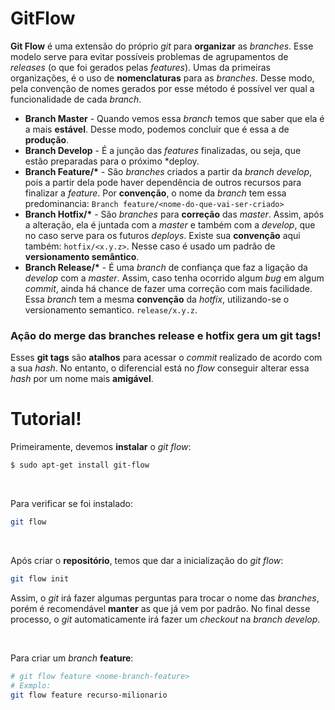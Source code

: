 # GitFlow

**Git Flow** é uma extensão do próprio *git* para **organizar** as *branches*. Esse modelo serve para evitar possíveis problemas de agrupamentos de *releases* (o que foi gerados pelas *features*).
Umas da primeiras organizações, é o uso de **nomenclaturas** para as *branches*. Desse modo, pela convenção de nomes gerados por esse método é possível ver qual a funcionalidade de cada *branch*.

 - **Branch Master** - Quando vemos essa *branch* temos que saber que ela é a mais **estável**. Desse modo, podemos concluir que é essa a de **produção**.
 - **Branch Develop** - É a junção das *features* finalizadas, ou seja, que estão preparadas para o próximo *deploy.
 - **Branch Feature/\*** - São *branches* criados a partir da *branch develop*, pois a partir dela pode haver dependência de outros recursos para finalizar a *feature*. Por **convenção**, o nome da *branch* tem essa predominancia: `Branch feature/<nome-do-que-vai-ser-criado>`
 - **Branch Hotfix/\*** - São *branches* para **correção** das *master*. Assim, após a alteração, ela é juntada com a *master* e também com a *develop*, que no caso serve para os futuros *deploys*. Existe sua **convenção** aqui também: `hotfix/<x.y.z>`. Nesse caso é usado um padrão de **versionamento semântico**.
 - **Branch Release/\*** - É uma *branch* de confiança que faz a ligação da *develop* com a *master*. Assim, caso tenha ocorrido algum *bug* em algum *commit*, ainda há chance de fazer uma correção com mais facilidade. Essa *branch* tem a mesma **convenção** da *hotfix*, utilizando-se o versionamento semantico. `release/x.y.z`.
 
 ### Ação do merge das branches release e hotfix gera um git tags!
 Esses **git tags** são **atalhos** para acessar o *commit* realizado de acordo com a sua *hash*. No entanto, o diferencial está no *flow* conseguir alterar essa *hash* por um nome mais **amigável**.

# Tutorial!

Primeiramente, devemos **instalar** o *git flow*:
```bash
$ sudo apt-get install git-flow
```

<br>

Para verificar se foi instalado:
```bash
git flow
```
 
 <br>
 
 Após criar o **repositório**, temos que dar a inicialização do *git flow*:
 ```bash
 git flow init
 ```
 Assim, o *git* irá fazer algumas perguntas para trocar o nome das *branches*, porém é recomendável **manter** as que já vem por padrão.
 No final desse processo, o *git* automaticamente irá fazer um *checkout* na *branch develop*.
 
<br>

Para criar um *branch* **feature**:
```bash
# git flow feature <nome-branch-feature>
# Exmplo:
git flow feature recurso-milionario
```



<!--stackedit_data:
eyJoaXN0b3J5IjpbLTkyNzU4MTQsLTEwODgwMjgxMzcsNzI5Mz
g5MDEyLDE0MTg1Mjg0NTgsMTUzMTA3NjQ4OCw4NDkxNjgwMjIs
NzUzODA2ODQyLC0zNDAzOTQ3MzhdfQ==
-->